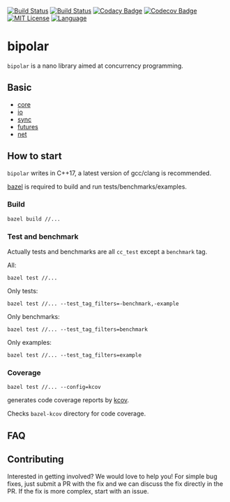 [![Build Status][circle-badge]][circle-link]
[![Build Status][github-ci-badge]][github-link]
[![Codacy Badge][codacy-badge]][codacy-link]
[![Codecov Badge][codecov-badge]][codecov-link]
[![MIT License][license-badge]](LICENSE)
[![Language][language-badge]][language-link]

# bipolar

`bipolar` is a nano library aimed at concurrency programming.

## Basic

- [core](bipolar/core/README.md)
- [io](bipolar/io/README.md)
- [sync](bipolar/sync/README.md)
- [futures](bipolar/futures/README.md)
- [net](bipolar/net/README.md)

## How to start

`bipolar` writes in C++17, a latest version of gcc/clang is recommended.

[bazel](https://github.com/bazelbuild/bazel/) is required to build and run tests/benchmarks/examples.

### Build

```
bazel build //...
```

### Test and benchmark

Actually tests and benchmarks are all `cc_test` except a `benchmark` tag.

All:

```
bazel test //...
```

Only tests:

```
bazel test //... --test_tag_filters=-benchmark,-example
```

Only benchmarks:

```
bazel test //... --test_tag_filters=benchmark
```

Only examples:

```
bazel test //... --test_tag_filters=example
```

### Coverage

```
bazel test //... --config=kcov
```

generates code coverage reports by [kcov][kcov-link].

Checks `bazel-kcov` directory for code coverage.

## FAQ

## Contributing

Interested in getting involved? We would love to help you! For simple
bug fixes, just submit a PR with the fix and we can discuss the fix
directly in the PR. If the fix is more complex, start with an issue.

[circle-badge]: https://circleci.com/gh/condy0919/bipolar.svg?style=shield
[circle-link]: https://circleci.com/gh/condy0919/bipolar
[github-ci-badge]: https://github.com/condy0919/bipolar/workflows/BIPOLAR%20CI/badge.svg
[github-link]: https://github.com/condy0919/bipolar
[codacy-badge]: https://api.codacy.com/project/badge/Grade/7c5e88ade2944d7ca1741d2b3e709f4f
[codacy-link]: https://www.codacy.com/manual/condy0919/bipolar?utm_source=github.com&amp;utm_medium=referral&amp;utm_content=condy0919/bipolar&amp;utm_campaign=Badge_Grade
[codecov-badge]: https://codecov.io/gh/condy0919/bipolar/branch/master/graph/badge.svg
[codecov-link]: https://codecov.io/gh/condy0919/bipolar
[license-badge]: https://img.shields.io/badge/license-MIT-007EC7.svg
[language-badge]: https://img.shields.io/badge/Language-C%2B%2B17-blue.svg
[language-link]: https://en.cppreference.com/w/cpp/compiler_support
[kcov-link]: https://github.com/SimonKagstrom/kcov/
